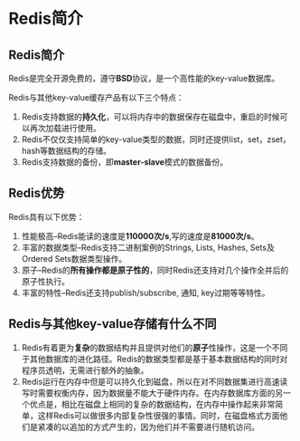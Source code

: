# Redis简介
## Redis简介
Redis是完全开源免费的，遵守**BSD**协议，是一个高性能的key-value数据库。

Redis与其他key-value缓存产品有以下三个特点：

1. Redis支持数据的**持久化**，可以将内存中的数据保存在磁盘中，重启的时候可以再次加载进行使用。
2. Redis不仅仅支持简单的key-value类型的数据，同时还提供list，set，zset，hash等数据结构的存储。
3. Redis支持数据的备份，即**master-slave**模式的数据备份。

## Redis优势
Redis具有以下优势：

1. 性能极高–Redis能读的速度是**110000次/s**,写的速度是**81000次/s**。
2. 丰富的数据类型–Redis支持二进制案例的Strings, Lists, Hashes, Sets及Ordered Sets数据类型操作。
3. 原子–Redis的**所有操作都是原子性的**，同时Redis还支持对几个操作全并后的原子性执行。
4. 丰富的特性–Redis还支持publish/subscribe, 通知, key过期等等特性。

## Redis与其他key-value存储有什么不同

1. Redis有着更为**复杂**的数据结构并且提供对他们的**原子**性操作，这是一个不同于其他数据库的进化路径。Redis的数据类型都是基于基本数据结构的同时对程序员透明，无需进行额外的抽象。
2. Redis运行在内存中但是可以持久化到磁盘，所以在对不同数据集进行高速读写时需要权衡内存，因为数据量不能大于硬件内存。在内存数据库方面的另一个优点是，相比在磁盘上相同的复杂的数据结构，在内存中操作起来非常简单，这样Redis可以做很多内部复杂性很强的事情。同时，在磁盘格式方面他们是紧凑的以追加的方式产生的，因为他们并不需要进行随机访问。